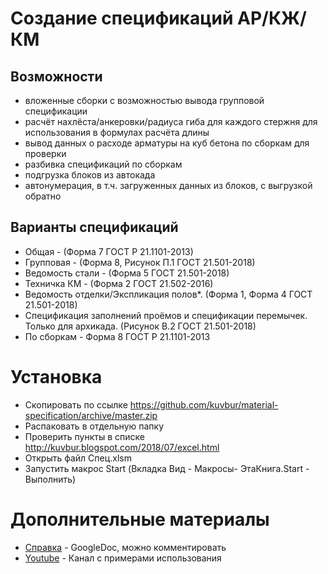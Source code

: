   # Создание спецификаций АР/КЖ/КМ
  
## Возможности
- вложенные сборки с возможностью вывода групповой спецификации
- расчёт нахлёста/анкеровки/радиуса гиба для каждого стержня для использования в формулах расчёта длины
- вывод данных о расходе арматуры на куб бетона по сборкам для проверки
- разбивка спецификаций по сборкам
- подгрузка блоков из автокада
- автонумерация, в т.ч. загруженных данных из блоков, с выгрузкой обратно
  
## Варианты спецификаций
  - Общая - (Форма 7 ГОСТ Р 21.1101-2013)
  - Групповая - (Форма 8, Рисунок П.1 ГОСТ 21.501-2018)
  - Ведомость стали - (Форма 5 ГОСТ 21.501-2018)
  - Техничка КМ - (Форма 2 ГОСТ 21.502-2016)
  - Ведомость отделки/Экспликация полов*. (Форма 1, Форма 4 ГОСТ 21.501-2018)
  - Cпецификация заполнений проёмов и спецификации перемычек. Только для архикада. (Рисунок В.2 ГОСТ 21.501-2018)
  - По сборкам - Форма 8 ГОСТ Р 21.1101-2013
  
# Установка
  - Скопировать по ссылке https://github.com/kuvbur/material-specification/archive/master.zip
  - Распаковать в отдельную папку
  - Проверить пункты в списке http://kuvbur.blogspot.com/2018/07/excel.html
  - Открыть файл Спец.xlsm
  - Запустить макрос Start (Вкладка Вид - Макросы- ЭтаКнига.Start - Выполнить)
  
# Дополнительные материалы
* [Справка](https://docs.google.com/document/d/1bedvuS3quC37ivwVWzWDyfZSt_zxFPhGAQAQ38g3Ubo/edit?usp=sharing) - GoogleDoc, можно комментировать
* [Youtube](https://www.youtube.com/c/kuvbur) - Канал с примерами использования
